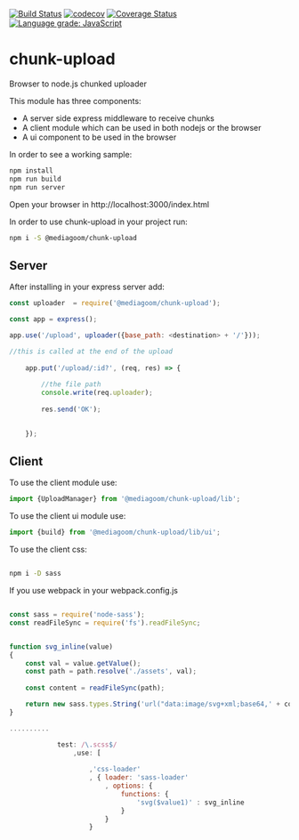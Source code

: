 [![Build Status](https://travis-ci.org/mediagoom/chunk-upload.svg?branch=master)](https://travis-ci.org/mediagoom/chunk-upload) [![codecov](https://codecov.io/gh/mediagoom/chunk-upload/branch/master/graph/badge.svg)](https://codecov.io/gh/mediagoom/chunk-upload) [![Coverage Status](https://coveralls.io/repos/github/mediagoom/chunk-upload/badge.svg?branch=master)](https://coveralls.io/github/mediagoom/chunk-upload?branch=master) [![Language grade: JavaScript](https://img.shields.io/lgtm/grade/javascript/g/mediagoom/chunk-upload.svg?logo=lgtm&logoWidth=18)](https://lgtm.com/projects/g/mediagoom/chunk-upload/context:javascript)

# chunk-upload

Browser to node.js chunked uploader

This module has three components:
- A server side express middleware to receive chunks
- A client module which can be used in both nodejs or the browser
- A ui component to be used in the browser


In order to see a working sample:

```javascript
npm install
npm run build
npm run server
```

Open your browser in http://localhost:3000/index.html

In order to use chunk-upload in your project run:

```bash
npm i -S @mediagoom/chunk-upload
```
## Server

After installing in your express server add:
```javascript
const uploader  = require('@mediagoom/chunk-upload');

const app = express();

app.use('/upload', uploader({base_path: <destination> + '/'}));

//this is called at the end of the upload
    
    app.put('/upload/:id?', (req, res) => {
    
        //the file path
        console.write(req.uploader);
        
        res.send('OK');

    
    });

```

## Client

To use the client module use:

```javascript
import {UploadManager} from '@mediagoom/chunk-upload/lib';
```

To use the client ui module use:

```javascript
import {build} from '@mediagoom/chunk-upload/lib/ui';


```

To use the client css:
```bash

npm i -D sass

```

If you use webpack in your webpack.config.js

```javascript

const sass = require('node-sass');
const readFileSync = require('fs').readFileSync;


function svg_inline(value)
{
    const val = value.getValue();
    const path = path.resolve('./assets', val);
    
    const content = readFileSync(path);

    return new sass.types.String('url("data:image/svg+xml;base64,' + content.toString('base64') + '")');
}

..........

            test: /\.scss$/
                ,use: [
                  
                    ,'css-loader'
                    , { loader: 'sass-loader'
                        , options: {
                            functions: {
                                'svg($value1)' : svg_inline
                            }
                        }
                    }

```
